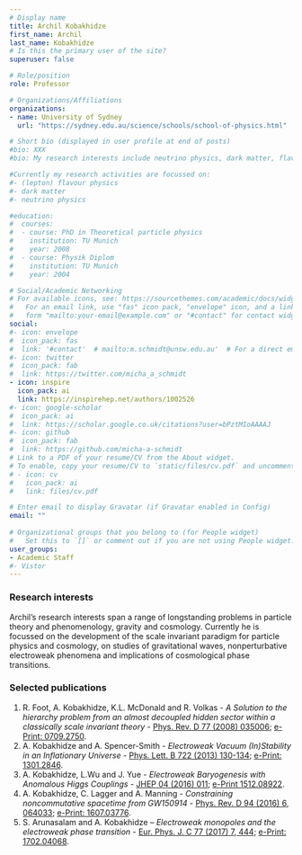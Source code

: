 ```yaml
---
# Display name
title: Archil Kobakhidze 
first_name: Archil
last_name: Kobakhidze
# Is this the primary user of the site?
superuser: false

# Role/position
role: Professor 

# Organizations/Affiliations
organizations:
- name: University of Sydney
  url: "https://sydney.edu.au/science/schools/school-of-physics.html"

# Short bio (displayed in user profile at end of posts)
#bio: XXX
#bio: My research interests include neutrino physics, dark matter, flavour physics and in general physics beyond the Standard Model.

#Currently my research activities are focussed on:
#- (lepton) flavour physics
#- dark matter
#- neutrino physics

#education:
#  courses:
#  - course: PhD in Theoretical particle physics
#    institution: TU Munich
#    year: 2008
#  - course: Physik Diplom
#    institution: TU Munich
#    year: 2004

# Social/Academic Networking
# For available icons, see: https://sourcethemes.com/academic/docs/widgets/#icons
#   For an email link, use "fas" icon pack, "envelope" icon, and a link in the
#   form "mailto:your-email@example.com" or "#contact" for contact widget.
social:
#- icon: envelope
#  icon_pack: fas
#  link: '#contact'  # mailto:m.schmidt@unsw.edu.au'  # For a direct email link, use "mailto:test@example.org". #contact
#- icon: twitter
#  icon_pack: fab
#  link: https://twitter.com/micha_a_schmidt
- icon: inspire
  icon_pack: ai
  link: https://inspirehep.net/authors/1002526
#- icon: google-scholar
#  icon_pack: ai
#  link: https://scholar.google.co.uk/citations?user=bPztMIoAAAAJ
#- icon: github
#  icon_pack: fab
#  link: https://github.com/micha-a-schmidt
# Link to a PDF of your resume/CV from the About widget.
# To enable, copy your resume/CV to `static/files/cv.pdf` and uncomment the lines below.  
# - icon: cv
#   icon_pack: ai
#   link: files/cv.pdf

# Enter email to display Gravatar (if Gravatar enabled in Config)
email: ""
  
# Organizational groups that you belong to (for People widget)
#   Set this to `[]` or comment out if you are not using People widget.  
user_groups:
- Academic Staff
#- Vistor
---
```


### Research interests
Archil’s research interests span a range of longstanding problems in particle theory and phenomenology, gravity and cosmology. Currently he is focussed on the development of the scale invariant paradigm for particle physics and cosmology, on studies of gravitational waves, nonperturbative electroweak phenomena and implications of cosmological phase transitions.

### Selected publications

1. R. Foot, A. Kobakhidze, K.L. McDonald and R. Volkas - *A Solution to the hierarchy problem from an almost decoupled hidden sector within a classically scale invariant theory* - [Phys. Rev. D 77 (2008) 035006](https://journals.aps.org/prd/abstract/10.1103/PhysRevD.77.035006); [e-Print: 0709.2750](https://arxiv.org/abs/0709.2750).
2. A. Kobakhidze and A. Spencer-Smith - *Electroweak Vacuum (In)Stability in an Inflationary Universe* - [Phys. Lett. B 722 (2013) 130-134](https://www.sciencedirect.com/science/article/abs/pii/S037026931300292X?via%3Dihub); [e-Print: 1301.2846](https://arxiv.org/abs/1301.2846).
3. A. Kobakhidze, L.Wu and J. Yue - *Electroweak Baryogenesis with Anomalous Higgs Couplings* - [JHEP 04 (2016) 011](https://link.springer.com/article/10.1007%2FJHEP04%282016%29011); [e-Print 1512.08922](https://arxiv.org/abs/1512.08922).
4. A. Kobakhidze, C. Lagger and A. Manning - *Constraining noncommutative spacetime from GW150914* - [Phys. Rev. D 94 (2016) 6, 064033](https://journals.aps.org/prd/abstract/10.1103/PhysRevD.94.064033); [e-Print: 1607.03776](https://arxiv.org/abs/1607.03776).
5. S. Arunasalam and A. Kobakhidze – *Electroweak monopoles and the electroweak phase transition* - [Eur. Phys. J. C 77 (2017) 7, 444](https://link.springer.com/article/10.1140%2Fepjc%2Fs10052-017-4999-y); [e-Print: 1702.04068](https://arxiv.org/abs/1702.04068).
